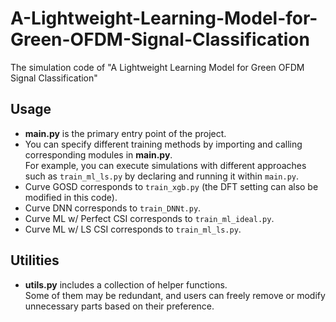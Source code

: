 # A-Lightweight-Learning-Model-for-Green-OFDM-Signal-Classification
The simulation code of "A Lightweight Learning Model for Green OFDM  Signal Classification"
## Usage

- **main.py** is the primary entry point of the project.  
- You can specify different training methods by importing and calling corresponding modules in **main.py**.  
  For example, you can execute simulations with different approaches such as `train_ml_ls.py` by declaring and running it within `main.py`.
- Curve GOSD corresponds to `train_xgb.py` (the DFT setting can also be modified in this code).
- Curve DNN corresponds to `train_DNNt.py`.
- Curve ML w/ Perfect CSI corresponds to `train_ml_ideal.py`.
- Curve ML w/ LS CSI corresponds to `train_ml_ls.py`.
## Utilities

- **utils.py** includes a collection of helper functions.  
  Some of them may be redundant, and users can freely remove or modify unnecessary parts based on their preference.

